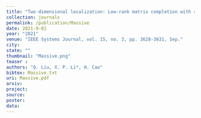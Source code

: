 ```yaml
---
title: "Two-dimensional localization: Low-rank matrix completion with random sampling in massive MIMO system"
collection: journals
permalink: /publication/Massive
date: 2021-9-01
year: "2021"
venue: "IEEE Systems Journal, vol. 15, no. 3, pp. 3628-3631, Sep."
city: 
state: ""
thumbnail: "Massive.png"
teaser : 
authors: "Q. Liu, X. P. Li*, H. Cao"
bibtex: Massive.txt
uri: Massive.pdf
arxiv: 
project: 
source: 
poster: 
data:
---
```

